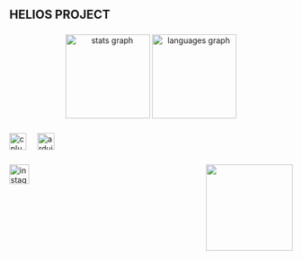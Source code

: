 <h2 align="left">HELIOS PROJECT</h2>

###

<div align="center">
  <img src="https://github-readme-stats.vercel.app/api?username=Mah0o&hide_title=false&hide_rank=false&show_icons=true&include_all_commits=true&count_private=true&disable_animations=false&theme=merko&locale=fr&hide_border=false&custom_title=Helios%20Project%20Stats" height="150" alt="stats graph"  />
  <img src="https://github-readme-stats.vercel.app/api/top-langs?username=Mah0o&locale=fr&hide_title=false&layout=compact&card_width=320&langs_count=5&theme=merko&hide_border=false" height="150" alt="languages graph"  />
</div>

###

<div align="left">
  <img src="https://cdn.jsdelivr.net/gh/devicons/devicon/icons/cplusplus/cplusplus-original.svg" height="30" alt="cplusplus logo"  />
  <img width="12" />
  <img src="https://cdn.jsdelivr.net/gh/devicons/devicon/icons/arduino/arduino-original.svg" height="30" alt="arduino logo"  />
</div>

###

<img align="right" height="154" src="https://pbs.twimg.com/media/DeXiNKOWsAAKZLk?format=jpg&name=large"  />

###

<div align="left">
  <img src="https://img.shields.io/static/v1?message=Instagram&logo=instagram&label=&color=E4405F&logoColor=white&labelColor=&style=for-the-badge" height="35" alt="instagram logo"  />
</div>

###

